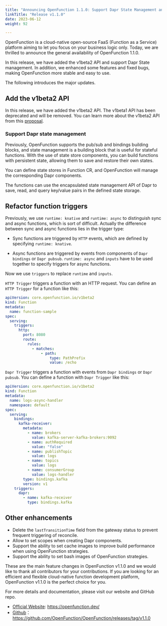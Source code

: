 ```yaml
---
title: "Announcing OpenFunction 1.1.0: Support Dapr State Management and Refactor Function Triggers"
linkTitle: "Release v1.1.0"
date: 2023-06-12
weight: 92

---
```


OpenFunction is a cloud-native open-source FaaS (Function as a Service) platform aiming to let you focus on your business logic only. Today, we are thrilled to announce the general availability of OpenFunction 1.1.0.

In this release, we have added the v1beta2 API and support Dapr State management. In addition, we enhanced some features and fixed bugs, making OpenFunction more stable and easy to use.

The following introduces the major updates.

## Add the v1beta2 API

In this release, we have added the v1beta2 API. The v1beta1 API has been deprecated and will be removed. You can learn more about the v1beta2 API from this [proposal](https://github.com/OpenFunction/OpenFunction/blob/main/docs/proposals/20230330-support-dapr-state-management.md).

### Support Dapr state management

Previously, OpenFunction supports the pub/sub and bindings building blocks, and state management is a building block that is useful for stateful functions. With the use of state store components, you can build functions with persistent state, allowing them to save and restore their own states.

You can define state stores in Function CR, and OpenFunction will manage the corresponding Dapr components.

The functions can use the encapsulated state management API of Dapr to save, read, and query key/value pairs in the defined state storage.

## Refactor function triggers

Previously, we use `runtime: knative` and `runtime: async` to distinguish sync and async functions, which is sort of difficult. Actually the difference between sync and async functions lies in the trigger type:

- Sync functions are triggered by `HTTP` events, which are defined by specifying `runtime: knative`.

- Async functions are triggered by events from components of `Dapr bindings` or `Dapr pubsub`. `runtime: async` and `inputs` have to be used together to specify triggers for async functions.

Now we use `triggers` to replace `runtime` and `inputs`.

`HTTP Trigger` triggers a function with an HTTP request. You can define an `HTTP Trigger` for a function like this:

```yaml
apiVersion: core.openfunction.io/v1beta2
kind: Function
metadata:
  name: function-sample
spec:
  serving:
    triggers:
      http:
        port: 8080
        route:
          rules:
            - matches:
                - path:
                    type: PathPrefix
                    value: /echo
```

`Dapr Trigger` triggers a function with events from `Dapr bindings` or `Dapr pubsub`. You can define a function with `Dapr Trigger` like this:

```yaml
apiVersion: core.openfunction.io/v1beta2
kind: Function
metadata:
  name: logs-async-handler
  namespace: default
spec:
  serving:
    bindings:
      kafka-receiver:
        metadata:
          - name: brokers
            value: kafka-server-kafka-brokers:9092
          - name: authRequired
            value: "false"
          - name: publishTopic
            value: logs
          - name: topics
            value: logs
          - name: consumerGroup
            value: logs-handler
        type: bindings.kafka
        version: v1
    triggers:
      dapr:
        - name: kafka-receiver
          type: bindings.kafka
```

## Other enhancements

- Delete the `lastTransitionTime` field from the gateway status to prevent frequent triggering of reconcile.
- Allow to set scopes when creating Dapr components.
- Support the ability to set cache images to improve build performance when using OpenFunction strategies.
- Support the ability to set bash images of OpenFunction strategies.

These are the main feature changes in OpenFunction v1.1.0 and we would like to thank all contributors for your contributions. If you are looking for an efficient and flexible cloud-native function development platform, OpenFunction v1.1.0 is the perfect choice for you.

For more details and documentation, please visit our website and GitHub repo.

- [Official Website](https://openfunction.dev/): https://openfunction.dev/
- [Github](https://github.com/OpenFunction/OpenFunction/releases/tag/v1.1.0)：https://github.com/OpenFunction/OpenFunction/releases/tag/v1.1.0